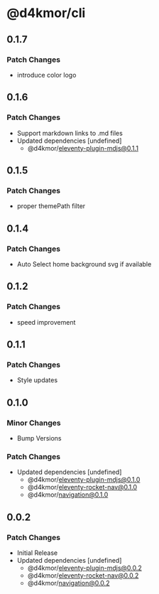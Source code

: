 # @d4kmor/cli

## 0.1.7

### Patch Changes

- introduce color logo

## 0.1.6

### Patch Changes

- Support markdown links to .md files
- Updated dependencies [undefined]
  - @d4kmor/eleventy-plugin-mdjs@0.1.1

## 0.1.5

### Patch Changes

- proper themePath filter

## 0.1.4

### Patch Changes

- Auto Select home background svg if available

## 0.1.2

### Patch Changes

- speed improvement

## 0.1.1

### Patch Changes

- Style updates

## 0.1.0

### Minor Changes

- Bump Versions

### Patch Changes

- Updated dependencies [undefined]
  - @d4kmor/eleventy-plugin-mdjs@0.1.0
  - @d4kmor/eleventy-rocket-nav@0.1.0
  - @d4kmor/navigation@0.1.0

## 0.0.2

### Patch Changes

- Initial Release
- Updated dependencies [undefined]
  - @d4kmor/eleventy-plugin-mdjs@0.0.2
  - @d4kmor/eleventy-rocket-nav@0.0.2
  - @d4kmor/navigation@0.0.2
